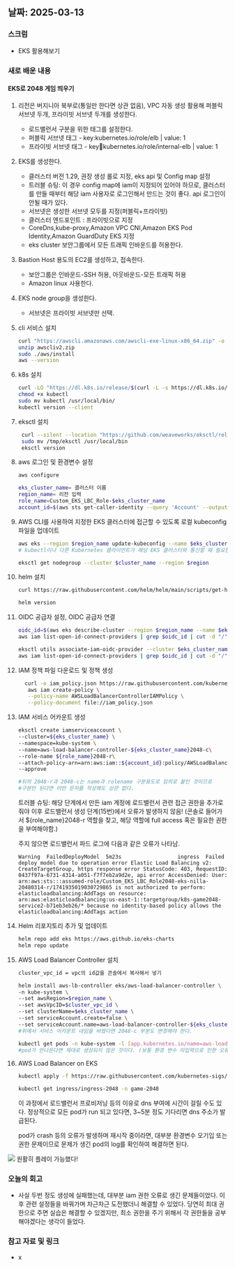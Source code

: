 ## 날짜: 2025-03-13

### 스크럼
- EKS 활용해보기

### 새로 배운 내용
#### EKS로 2048 게임 띄우기
1. 리전은 버지니아 북부로(통일만 한다면 상관 없음), VPC 자동 생성 활용해 퍼블릭 서브넷 두개, 프라이빗 서브넷 두개를 생성한다. 
   - 로드밸런서 구분을 위한 태그를 설정한다. 
   - 퍼블릭 서브넷 태그 - key:kubernetes.io/role/elb | value: 1
   - 프라이빗 서브넷 태그 - key:key:kubernetes.io/role/internal-elb | value: 1

2. EKS를 생성한다. 
   - 클러스터 버전 1.29, 권장 생성 롤로 지정, eks api 및 Config map 설정
   - 트러블 슈팅: 이 경우 config map에 iam이 지정되어 있어야 하므로, 클러스터를 만들 때부터 해당 iam 사용자로 로그인해서 만드는 것이 좋다. api 로그인이 안될 때가 있다.
   - 서브넷은 생성한 서브넷 모두를 지정(퍼블릭+프라이빗)
   - 클러스터 엔드포인트 : 프라이빗으로 지정
   - CoreDns,kube-proxy,Amazon VPC CNI,Amazon EKS Pod Identity,Amazon GuardDuty EKS 지정
   - eks cluster 보안그룹에서 모든 트래픽 인바운드를 허용한다.

3. Bastion Host 용도의 EC2를 생성하고, 접속한다.
   - 보안그룹은 인바운드-SSH 허용, 아웃바운드-모든 트래픽 허용
   - Amazon linux 사용한다.

4. EKS node group을 생성한다.  
   - 서브넷은 프라이빗 서브넷만 선택.

5. cli 서비스 설치
    ```bash
    curl "https://awscli.amazonaws.com/awscli-exe-linux-x86_64.zip" -o "awscliv2.zip"
    unzip awscliv2.zip
    sudo ./aws/install
    aws --version
    ```
6. k8s 설치
    ```bash
    curl -LO "https://dl.k8s.io/release/$(curl -L -s https://dl.k8s.io/release/stable.txt)/bin/linux/amd64/kubectl"
    chmod +x kubectl
    sudo mv kubectl /usr/local/bin/
    kubectl version --client
    ```

7. eksctl 설치
   ```bash
    curl --silent --location "https://github.com/weaveworks/eksctl/releases/latest/download/eksctl_$(uname -s)_amd64.tar.gz" | tar xz -C /tmp
    sudo mv /tmp/eksctl /usr/local/bin
    eksctl version
    ```

8. aws 로그인 및 환경변수 설정
    ```bash
    aws configure
    
    eks_cluster_name= 클러스터 이름
    region_name= 리전 입력
    role_name=Custom_EKS_LBC_Role-$eks_cluster_name
    account_id=$(aws sts get-caller-identity --query 'Account' --output text)
    ```

9. AWS CLI를 사용하여 지정한 EKS 클러스터에 접근할 수 있도록 로컬 kubeconfig 파일을 업데이트
    ```bash
    aws eks --region $region_name update-kubeconfig --name $eks_cluster_name
    # kubectl이나 다른 Kubernetes 클라이언트가 해당 EKS 클러스터와 통신할 때 필요한 인증 정보와 API 서버의 엔드포인트를 kubeconfig 파일에서 읽어올 수 있다

    eksctl get nodegroup --cluster $cluster_name --region $region
    ```

10. helm 설치
    ```bash
    curl https://raw.githubusercontent.com/helm/helm/main/scripts/get-helm-3 | bash

    helm version
    ```

11. OIDC 공급자 설정, OIDC 공급자 연결
    ```bash
    oidc_id=$(aws eks describe-cluster --region $region_name --name $eks_cluster_name --query "cluster.identity.oidc.issuer" --output text | cut -d '/' -f 5)
    aws iam list-open-id-connect-providers | grep $oidc_id | cut -d "/" -f4

    eksctl utils associate-iam-oidc-provider --cluster $eks_cluster_name --approve
    aws iam list-open-id-connect-providers | grep $oidc_id | cut -d "/" -f4
    ```

12.  IAM 정책 파일 다운로드 및 정책 생성
     ```bash
       curl -o iam_policy.json https://raw.githubusercontent.com/kubernetes-sigs/aws-load-balancer-controller/v2.3.1/docs/install/iam_policy.json
        aws iam create-policy \
        --policy-name AWSLoadBalancerControllerIAMPolicy \
        --policy-document file://iam_policy.json

     ```

13. IAM 서비스 어카운트 생성
    ```bash
    eksctl create iamserviceaccount \
    --cluster=${eks_cluster_name} \
    --namespace=kube-system \
    --name=aws-load-balancer-controller-${eks_cluster_name}2048-c\
    --role-name ${role_name}2048-r\ 
    --attach-policy-arn=arn:aws:iam::${account_id}:policy/AWSLoadBalancerControllerIAMPolicy \
    --approve

    #뒤의 2048-r과 2048-c는 name과 rolename 구분용도로 임의로 붙인 것이므로
    #구분만 된다면 어떤 문자를 작성해도 상관 없다.

    ```
    트러블 슈팅: 해당 단계에서 만든 iam 계정에 로드밸런서 관련 접근 권한을 추가로 줘야 이후 로드밸런서 생성 단계(15번)에서 오류가 발생하지 않음! (콘솔로 들어가서 ${role_name}2048-r 역할을 찾고, 해당 역할에 full access 혹은 필요한 권한을 부여해야함.) 

    주지 않으면 로드밸런서 파드 로그에 다음과 같은 오류가 나타남.
    ```
    Warning  FailedDeployModel  5m23s                  ingress  Failed deploy model due to operation error Elastic Load Balancing v2: CreateTargetGroup, https response error StatusCode: 403, RequestID: 0437f97a-6731-4314-a051-f7f7eb2a9d2e, api error AccessDenied: User: arn:aws:sts:::assumed-role/Custom_EKS_LBC_Role2048-eks-nilla-20480314-r/1741935019030729865 is not authorized to perform: elasticloadbalancing:AddTags on resource: arn:aws:elasticloadbalancing:us-east-1::targetgroup/k8s-game2048-service2-b71eb3eb26/* because no identity-based policy allows the elasticloadbalancing:AddTags action
    ```

14. Helm 리포지토리 추가 및 업데이트
    ```bash
    helm repo add eks https://aws.github.io/eks-charts
    helm repo update
    ```

15. AWS Load Balancer Controller 설치
    ```bash
    cluster_vpc_id = vpc의 id값을 콘솔에서 복사해서 넣기

    helm install aws-lb-controller eks/aws-load-balancer-controller \
    -n kube-system \
    --set awsRegion=$region_name \
    --set awsVpcID=$cluster_vpc_id \ 
    --set clusterName=$eks_cluster_name \
    --set serviceAccount.create=false \
    --set serviceAccount.name=aws-load-balancer-controller-${eks_cluster_name}2048-c
    #위에서 서비스 어카운트 네임을 바꿨다면 2048-c 부분도 변경해야 한다. 

    kubectl get pods -n kube-system -l [app.kubernetes.io/name=aws-load-balancer-controller](http://app.kubernetes.io/name=aws-load-balancer-controller)
    #pod가 안나온다면 제대로 생성되지 않은 것이다. (보통 환경 변수 미입력으로 인한 오류)

    ```


16. AWS Load Balancer on EKS
    ```bash
    kubectl apply -f https://raw.githubusercontent.com/kubernetes-sigs/aws-load-balancer-controller/v2.4.7/docs/examples/2048/2048_full.yaml

    kubectl get ingress/ingress-2048 -n game-2048
    ```
    이 과정에서 로드밸런서 프로비저닝 등의 이유로 dns 부여에 시간이 걸릴 수도 있다. 정상적으로 모든 pod가 run 되고 있다면, 3~5분 정도 기다리면 dns 주소가 발급된다. 

    pod가 crash 등의 오류가 발생하며 재시작 중이라면, 대부분 환경변수 오기입 또는 권한 문제이므로 문제가 생긴 pod의 log를 확인하여 해결하면 된다. 


<img src= img/38.png>
원활히 플레이 가능했다!


### 오늘의 회고
- 사실 두번 정도 생성에 실패했는데, 대부분 iam 권한 오류로 생긴 문제들이었다. 이후 관련 설정들을 바꿔가며 차근차근 도전했더니 해결할 수 있었다. 당연히 최대 권한으로 주면 실습은 해결할 수 있겠지만, 최소 권한을 주기 위해서 각 권한들을 공부해야겠다는 생각이 들었다. 

### 참고 자료 및 링크
- x
